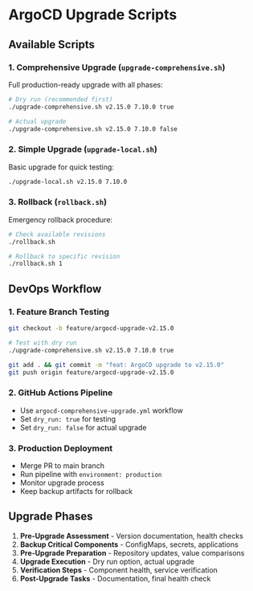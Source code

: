 # ArgoCD Upgrade Scripts

## Available Scripts

### 1. Comprehensive Upgrade (`upgrade-comprehensive.sh`)
Full production-ready upgrade with all phases:
```bash
# Dry run (recommended first)
./upgrade-comprehensive.sh v2.15.0 7.10.0 true

# Actual upgrade
./upgrade-comprehensive.sh v2.15.0 7.10.0 false
```

### 2. Simple Upgrade (`upgrade-local.sh`)
Basic upgrade for quick testing:
```bash
./upgrade-local.sh v2.15.0 7.10.0
```

### 3. Rollback (`rollback.sh`)
Emergency rollback procedure:
```bash
# Check available revisions
./rollback.sh

# Rollback to specific revision
./rollback.sh 1
```

## DevOps Workflow

### 1. Feature Branch Testing
```bash
git checkout -b feature/argocd-upgrade-v2.15.0

# Test with dry run
./upgrade-comprehensive.sh v2.15.0 7.10.0 true

git add . && git commit -m "feat: ArgoCD upgrade to v2.15.0"
git push origin feature/argocd-upgrade-v2.15.0
```

### 2. GitHub Actions Pipeline
- Use `argocd-comprehensive-upgrade.yml` workflow
- Set `dry_run: true` for testing
- Set `dry_run: false` for actual upgrade

### 3. Production Deployment
- Merge PR to main branch
- Run pipeline with `environment: production`
- Monitor upgrade process
- Keep backup artifacts for rollback

## Upgrade Phases

1. **Pre-Upgrade Assessment** - Version documentation, health checks
2. **Backup Critical Components** - ConfigMaps, secrets, applications
3. **Pre-Upgrade Preparation** - Repository updates, value comparisons
4. **Upgrade Execution** - Dry run option, actual upgrade
5. **Verification Steps** - Component health, service verification
6. **Post-Upgrade Tasks** - Documentation, final health check